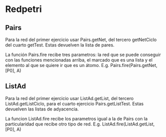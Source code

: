 # Redpetri

## Pairs

Para la red del primer ejercicio usar Pairs.getNet, del tercero getNetCiclo
del cuarto getTest. Estas devuelven la lista de pares.

La función Pairs.fire recibe tres parametros: la red que se puede conseguir con las
funciones mencionadas arriba, el marcado que es una lista y el elemento al que se
quiere ir que es un átomo. E.g. Pairs.fire(Pairs.getNet, [P0], A)


## ListAd

Para la red del primer ejercicio usar ListAd.getList, del tercero ListAd.getListCiclo,
para el cuarto ejercicio Pairs.getListTest. Estas devuelven las listas de adyacencia.

La funcion ListAd.fire recibe los parametros igual a la de Pairs con la particularidad
que recibe otro tipo de red. E.g. ListAd.fire(ListAd.getList, [P0], A)
